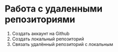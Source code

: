 # Работа с удаленными репозиториями
1. Создать аккаунт на Github
2. Создать локальный репозиторий
3. Связать удалённый репозиторий с локальным
